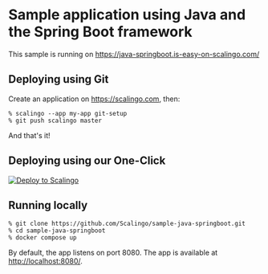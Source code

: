 # Sample application using Java and the Spring Boot framework

This sample is running on https://java-springboot.is-easy-on-scalingo.com/


## Deploying using Git

Create an application on https://scalingo.com, then:

```shell
% scalingo --app my-app git-setup
% git push scalingo master
```

And that's it!


## Deploying using our One-Click

[![Deploy to Scalingo](https://cdn.scalingo.com/deploy/button.svg)](https://my.scalingo.com/deploy)


## Running locally

```shell
% git clone https://github.com/Scalingo/sample-java-springboot.git
% cd sample-java-springboot
% docker compose up
```

By default, the app listens on port 8080. The app is available at
[http://localhost:8080/](http://localhost:8080/).
